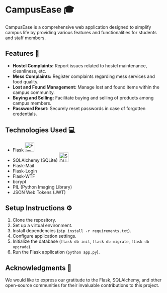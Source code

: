 # CampusEase 🎓

CampusEase is a comprehensive web application designed to simplify campus life by providing various features and functionalities for students and staff members.


## Features 🚀

- **Hostel Complaints:** Report issues related to hostel maintenance, cleanliness, etc.
- **Mess Complaints:** Register complaints regarding mess services and food quality.
- **Lost and Found Management:** Manage lost and found items within the campus community.
- **Buying and Selling:** Facilitate buying and selling of products among campus members.
- **Password Reset:** Securely reset passwords in case of forgotten credentials.

## Technologies Used 💻

- Flask <img src="https://upload.wikimedia.org/wikipedia/commons/thumb/3/3c/Flask_logo.svg/50px-Flask_logo.svg.png" alt="Flask Logo" height="30px"> 
- SQLAlchemy (SQLite) <img src="https://upload.wikimedia.org/wikipedia/commons/thumb/9/97/Sqlite-square-icon.svg/50px-Sqlite-square-icon.svg.png" alt="SQLite Logo" height="30px"> 
- Flask-Mail
- Flask-Login
- Flask-WTF
- bcrypt
- PIL (Python Imaging Library)
- JSON Web Tokens (JWT)

## Setup Instructions ⚙️

1. Clone the repository.
2. Set up a virtual environment.
3. Install dependencies (`pip install -r requirements.txt`).
4. Configure application settings.
5. Initialize the database (`flask db init`, `flask db migrate`, `flask db upgrade`).
6. Run the Flask application (`python app.py`).


## Acknowledgments 🙏

We would like to express our gratitude to the Flask, SQLAlchemy, and other open-source communities for their invaluable contributions to this project.

